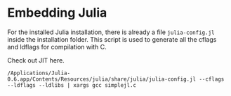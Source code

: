 # Embedding Julia

For the installed Julia installation, there is already a file `julia-config.jl` inside the installation folder. This script is used to generate all the cflags and ldflags for compilation with C.

Check out JIT here.

```
/Applications/Julia-0.6.app/Contents/Resources/julia/share/julia/julia-config.jl --cflags --ldflags --ldlibs | xargs gcc simplejl.c
```